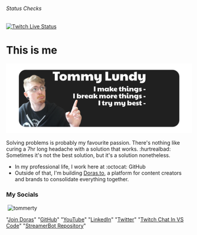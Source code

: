 ###### Status Checks
[![Twitch Live Status](https://github.com/tommerty/tommerty/actions/workflows/livestream.yml/badge.svg)](https://github.com/tommerty/tommerty/actions/workflows/livestream.yml)
# This is me
[![Twitch Live Banner](/assets/banner.png)](https://doras.to/tommerty)

Solving problems is probably my favourite passion. There's nothing like curing a 7hr long headache with a solution that works. :hurtrealbad: 
Sometimes it's not the best solution, but it's a solution nonetheless.

- In my professional life, I work here at :octocat: GitHub
- Outside of that, I'm building [Doras.to](https://doras.to), a platform for content creators and brands to consolidate everything together.

### My Socials

<p>&nbsp;<img align="center" src="https://github-readme-stats.vercel.app/api?username=tommerty&show_icons=true&locale=en" alt="tommerty" /></p>

<!-- Social Start -->
"[Join Doras](https://doras.to)"
"[GitHub](https://github.com/tommerty)"
"[YouTube](https://youtube.com/@dorasto)"
"[LinkedIn](https://www.linkedin.com/in/tommylundy/)"
"[Twitter](https://x.com/tommerty)"
"[Twitch Chat In VS Code](https://marketplace.visualstudio.com/items?itemName=Tommerty.twitchchat&ssr=false#review-details)"
"[StreamerBot Repository](https://github.com/tommerty/streamerbot-files)"
<!-- Socials End -->
